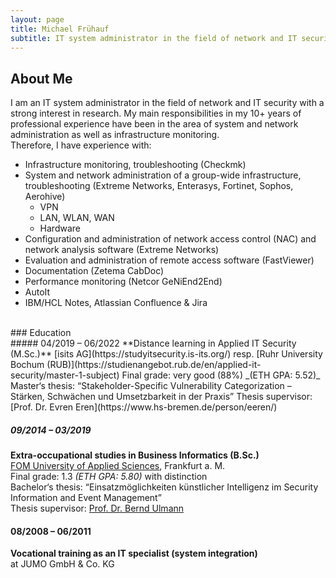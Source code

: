 ```yaml
---
layout: page
title: Michael Frühauf
subtitle: IT system administrator in the field of network and IT security, M.Sc. in Applied IT Security
---
```


## About Me
I am an IT system administrator in the field of network and IT security with a strong interest in research. My main responsibilities in my 10+ years of professional experience have been in the area of system and network administration as well as infrastructure monitoring.  
Therefore, I have experience with:
- Infrastructure monitoring, troubleshooting (Checkmk)
- System and network administration of a group-wide infrastructure, troubleshooting (Extreme Networks, Enterasys, Fortinet, Sophos, Aerohive)
  - VPN
  - LAN, WLAN, WAN
  - Hardware
- Configuration and administration of network access control (NAC) and network analysis software (Extreme Networks)
- Evaluation and administration of remote access software (FastViewer)
- Documentation (Zetema CabDoc)
- Performance monitoring (Netcor GeNiEnd2End)
- AutoIt
- IBM/HCL Notes, Atlassian Confluence & Jira
  
 <br>
### Education
 <br>
##### 04/2019 – 06/2022
**Distance learning in Applied IT Security (M.Sc.)**  
[isits AG](https://studyitsecurity.is-its.org/) resp. [Ruhr University Bochum (RUB)](https://studienangebot.rub.de/en/applied-it-security/master-1-subject)  
Final grade: very good (88%) _(ETH GPA: 5.52)_  
Master‘s thesis: “Stakeholder-Specific Vulnerability Categorization – Stärken, Schwächen und Umsetzbarkeit in der Praxis”  
Thesis supervisor: [Prof. Dr. Evren Eren](https://www.hs-bremen.de/person/eeren/)  

##### 09/2014 – 03/2019
**Extra-occupational studies in Business Informatics (B.Sc.)**  
[FOM University of Applied Sciences](https://www.fom.de/studiengaenge/it-management/bachelor-studiengang/wirtschaftsinformatik.html), Frankfurt a. M.  
Final grade: 1.3 _(ETH GPA: 5.80)_ with distinction  
Bachelor‘s thesis: “Einsatzmöglichkeiten künstlicher Intelligenz im Security Information and Event Management”  
Thesis supervisor: [Prof. Dr. Bernd Ulmann](https://www.fom.de/hochschulzentren/frankfurt-a-m/lehrende.html)  

#### 08/2008 – 06/2011
**Vocational training as an IT specialist (system integration)**  
at JUMO GmbH & Co. KG